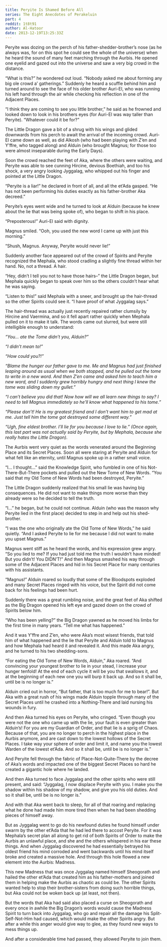 ```yaml
---
title: Peryite Is Shamed Before All
series: The Eight Anecdotes of Perakeluin
part: 4
reddit: 1t8t91
author: Al-Hatoor
date: 2013-12-19T13:25:33Z
---
```


Peryite was dozing on the perch of his father-shedder-brother’s nose (as he
always was, for on this spot he could see the whole of the universe) when he
heard the sound of many feet marching through the Aurbis. He opened one eyelid
and gazed out into the universe and saw a very big crowd in the distance.

“What is this?” he wondered out loud. “Nobody asked me about forming any big ole
crowd a’ gatherings.” Suddenly he heard a scuffle behind him and turned around
to see the face of his older brother Auri-El, who was running his left hand
through the air while checking his reflection in one of the Adjacent Places.

“I think they are coming to see you little brother,” he said as he frowned and
looked down to look in his brothers eyes (for Auri-El was way taller than
Peryite). “Whatever could it be for?”

The Little Dragon gave a bit of a shrug with his wings and glided downwards from
his perch to await the arrival of the incoming crowd. Auri-El came down as well,
as did Alkosh (who had been playing with Z’en and Y’ffre, who tagged along) and
Alduin (who brought Magnus; for those too were almost inseparable during the
Early Days).

Soon the crowd reached the feet of Aka, where the others were waiting, and
Peryite was able to see cunning Hircine, devious Boethiah, and too his shock, a
very angry looking Jyggalag, who whipped out his finger and pointed at the
Little Dragon.

“Peryite is a liar!” he declared in front of all, and all the et’Ada gasped. “He
has not been performing his duties exactly as his father-brother Aka decreed.”

Peryite’s eyes went wide and he turned to look at Alduin (because he knew about
the lie that was being spoke of), who began to shift in his place.

“Preposterous!” Auri-El said with dignity.

Magnus smiled. “Ooh, you used the new word I came up with just this morning.”

“Shush, Magnus. Anyway, Peryite would never lie!”

Suddenly another face appeared out of the crowd of Spirits and Peryite
recognized the Mephala, who stood cradling a slightly fine thread within her
hand. No, not a thread. A hair.

“Hey, didn’t I tell you not to have those hairs–” the Little Dragon began, but
Mephala quickly began to speak over him so the others couldn’t hear what he was
saying.

“Listen to this!” said Mephala with a sneer, and brought up the hair-thread so
the other Spirits could see it. “I have proof of what Jyggalag says.”

The hair-thread was actually just recently repaired rather clumsily by Hircine
and Vaermina, and so it fell apart rather quickly when Mephala pulled on it to
make it talk. The words came out slurred, but were still intelligible enough to
understand:

_“You… ate the Tome didn’t you, Alduin?”_

_“I didn’t mean to!”_

_“How could you?!”_

_“Blame the hunger our father gave to me. Me and Magnus had just finished_
_leaping around as usual when we both stopped, and he pulled out the tome to_
_write in a new word. And then Z’en came and asked him to teach him a new word,_
_and I suddenly grew horribly hungry and next thing I knew the tome was sliding_
_down my gullet.”_

_“I can’t believe you did that! Now how will we all learn new things to say? I_
_need to tell Magnus immediately so he’ll know what happened to his tome.”_

_“Please don’t! He is my greatest friend and I don’t want him to get mad at me._
_Just tell him the tome got destroyed some different way.”_

_“Ugh, fine eldest brother. I’ll lie for you because I love to lie.” (Once_
_again, this last part was not actually said by Peryite, but by Mephala,_
_because she really hates the Little Dragon)._

The Aurbis went very quiet as the words venerated around the Beginning Place and
its Secret Places. Soon all were staring at Peryite and Alduin for what felt
like an eternity, until Magnus spoke up in a rather small voice.

“I… I thought…” said the Knowledge Spirit, who fumbled in one of his
Not-There-But-There pockets and pulled out the New Tome of New Words. “You said
that my Old Tome of New Words had been destroyed, Peryite.”

The Little Dragon suddenly realized that his small lie was having big
consequences. He did not want to make things more worse than they already were
so he decided to tell the truth.

“I…” he began, but he could not continue. Alduin (who was the reason why Peryite
lied in the first place) decided to step in and help out his shed-brother.

“I was the one who originally ate the Old Tome of New Words,” he said quietly.
“And I asked Peryite to lie for me because I did not want to make you upset
Magnus.”

Magnus went stiff as he heard the words, and his expression grew angry. “So you
lied to me? If you had just told me the truth I wouldn’t have minded! But you
didn’t! You DIDN’T!” And then Magnus smashed his way through some of the
Adjacent Places and hid in his Secret Place for many centuries with his
assistants.

“Magnus!” Alduin roared so loudly that some of the Bloodspots exploded and many
Secret Places ringed with his voice, but the Spirit did not come back for his
feelings had been hurt.

Suddenly there was a great rumbling noise, and the great feet of Aka shifted as
the Big Dragon opened his left eye and gazed down on the crowd of Spirits below
him.

“Who has been yelling?” the Big Dragon yawned as he moved his limbs for the
first time in many years. “Tell me what has happened.”

And it was Y’ffre and Z’en, who were Aka’s most wisest friends, that told him of
what happened and the lie that Peryite and Alduin told to Magnus and how Mephala
had heard it and revealed it. And this made Aka angry, and he turned to his two
shedding-sons.

“For eating the Old Tome of New Words, Alduin,” Aka roared. “And convincing your
youngest brother to lie in your stead, I increase your hunger tenfold! At the
end of each cycle it will be you that swallows it, and at the beginning of each
new one you will burp it back up. And so it shall be, until be is no longer is.”

Alduin cried out in horror, “But father, that is too much for me to bear!”. But
Aka with a great rush of his wings made Alduin topple through many of the Secret
Places until he crashed into a Nothing-There and laid nursing his wounds in
fury.

And then Aka turned his eyes on Peryite, who cringed. “Even though you were not
the one who came up with the lie, your fault is even greater than Alduin’s! For
you are my Guardian of Order, and that lie is a sprig of Chaos. Because of that,
you are no longer to perch in the highest place in the Aurbis anymore, and are
cast down to the lowest hollows of the Secret Places. I take way your sphere of
order and limit it, and name you the lowest Warden of the lowest et’Ada. And so
it shall be, until be is no longer is.”

And Peryite fell through the fabric of Place-Not-Quite-There by the decree of
Aka’s words and impacted one of the biggest Secret Places so hard he created a
gigantic hole where he landed.

And then Aka turned to face Jyggalag and the other spirits who were still
present, and said: “Jyggalag, I now displace Peryite with you. I make you the
shadow within his shadow of my shadow, and give you his old duties. And so it
shall be, until be is no longer is.”

And with that Aka went back to sleep, for all of that roaring and replacing what
he done had made him more tired then when he had been shedding pieces of himself
away.

But as Jyggalag went to go do his newfound duties he found himself under swarm
by the other et’Ada that he had led there to accost Peryite. For it was
Mephala’s secret plan all along to get rid of both Spirits of Order to make the
Aurbis an unlawful place, and she and the others whispered in his ear these
things. And when Jyggalag discovered he had essentially betrayed his oldest
friend his mind corroded and went backwards until his mind itself broke and
created a massive hole. And through this hole flowed a new element into the
Aurbis: Madness.

This new Madness that was once Jyggalag named himself Sheogorath and hailed the
other et’Ada that created him as his father-mothers and joined them in helping
make the Aurbis as chaotic as could be. The other Spirits wanted help to stop
their brother-sisters from doing such horrible things, but Aka could not be
woken back up (at least, not then).

But the words that Aka had said also placed a curse on Sheogorath and every once
in awhile the Big Dragon’s words would cause the Madness Spirit to turn back
into Jyggalag, who go and repair all the damage his Split-Self-Not-Him had
caused, which would make the other Spirits angry. But after a while this anger
would give way to glee, as they found new ways to mess things up.

And after a considerable time had passed, they allowed Peryite to join them.
